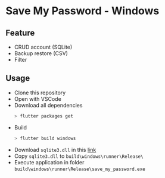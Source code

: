 # Save My Password - Windows

## Feature

- CRUD account (SQLite)
- Backup restore (CSV)
- Filter

## Usage

- Clone this repository
- Open with VSCode
- Download all dependencies
  ```bash
  > flutter packages get
  ```
- Build
  ```bash
  > flutter build windows
  ```
- Download `sqlite3.dll` in this [link](https://github.com/tekartik/sqflite/blob/master/sqflite_common_ffi/lib/src/windows/sqlite3.dll)
- Copy `sqlite3.dll` to `build\windows\runner\Release\`
- Execute application in folder
  `build\windows\runner\Release\save_my_password.exe`
